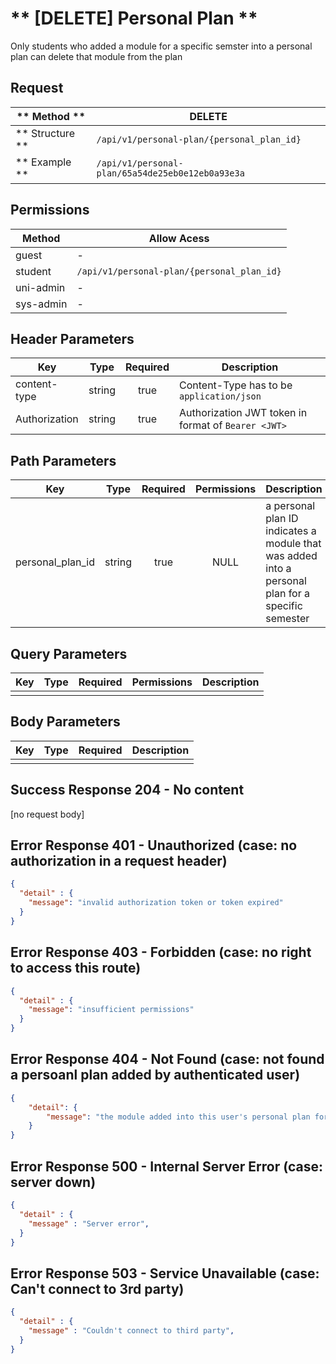 # ** [DELETE] Personal Plan **

Only students who added a module for a specific semster into a personal plan can delete that module from the plan

## Request

| ** Method **     | DELETE                                           |
| ---------------- | ------------------------------------------------ |
| ** Structure **  | `/api/v1/personal-plan/{personal_plan_id}`       |
| ** Example **    | `/api/v1/personal-plan/65a54de25eb0e12eb0a93e3a` |

## Permissions

| Method          | Allow Acess                                 |
| ----------------| ------------------------------------------- |
| guest           | -                                           |
| student         | `/api/v1/personal-plan/{personal_plan_id}`  |
| uni-admin       | -                                           |
| sys-admin       | -                                           |

## Header Parameters

| Key                 | Type       | Required  | Description                                         |
| ------------------- | :--------: | :-------: | --------------------------------------------------- |
| content-type        | string     | true      | Content-Type has to be `application/json`           |
| Authorization       | string     | true      | Authorization JWT token in format of `Bearer <JWT>` |

## Path Parameters

| Key               | Type      | Required     | Permissions  | Description                                                                                       |
| ----------------- | :-------: | :----------: | :----------: | ------------------------------------------------------------------------------------------------- |
| personal_plan_id  | string    | true         | NULL         | a personal plan ID indicates a module that was added into a personal plan for a specific semester |

## Query Parameters

| Key       | Type      | Required     | Permissions  | Description                     |
| --------- | :-------: | :----------: | :----------: | ------------------------------- |
|           |           |              |              |                                 |

## Body Parameters

| Key               | Type         | Required     | Description                         |
| ----------------- | :----------: | :----------: | ----------------------------------- |
|                   |              |              |                                     |


## Success Response 204 - No content
  [no request body]



## Error Response 401 - Unauthorized (case: no authorization in a request header)
```json
{
  "detail" : {
    "message": "invalid authorization token or token expired"
  }
}
```


## Error Response 403 - Forbidden (case: no right to access this route)
```json
{
  "detail" : {
    "message": "insufficient permissions"
  }
}
```


## Error Response 404 - Not Found (case: not found a persoanl plan added by authenticated user)
```json
{
    "detail": {
        "message": "the module added into this user's personal plan for this user is not found"
    }
}
```


## Error Response 500 - Internal Server Error (case: server down)
```json
{
  "detail" : {
    "message" : "Server error",
  }
}
```

## Error Response 503 - Service Unavailable (case: Can't connect to 3rd party)
```json
{
  "detail" : {
    "message" : "Couldn't connect to third party",
  }
}
```
